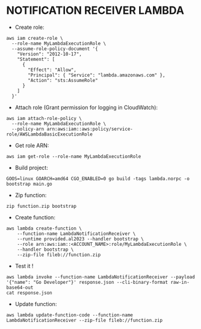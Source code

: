 # NOTIFICATION RECEIVER LAMBDA

- Create role:
```
aws iam create-role \
  --role-name MyLambdaExecutionRole \
  --assume-role-policy-document '{
    "Version": "2012-10-17",
    "Statement": [
      {
        "Effect": "Allow",
        "Principal": { "Service": "lambda.amazonaws.com" },
        "Action": "sts:AssumeRole"
      }
    ]
  }'
```

- Attach role (Grant permission for logging in CloudWatch):
```
aws iam attach-role-policy \
  --role-name MyLambdaExecutionRole \
  --policy-arn arn:aws:iam::aws:policy/service-role/AWSLambdaBasicExecutionRole
```

- Get role ARN:
```
aws iam get-role --role-name MyLambdaExecutionRole
```

- Build project:
```
GOOS=linux GOARCH=amd64 CGO_ENABLED=0 go build -tags lambda.norpc -o bootstrap main.go

```

- Zip function:
```
zip function.zip bootstrap
```

- Create function:
```
aws lambda create-function \
    --function-name LambdaNotificationReceiver \
    --runtime provided.al2023 --handler bootstrap \
    --role arn:aws:iam::<ACCOUNT_NAME>:role/MyLambdaExecutionRole \
    --handler bootstrap \
    --zip-file fileb://function.zip
```

- Test it !
```
aws lambda invoke --function-name LambdaNotificationReceiver --payload '{"name": "Go Developer"}' response.json --cli-binary-format raw-in-base64-out
cat response.json
```

- Update function:
```
aws lambda update-function-code --function-name LambdaNotificationReceiver --zip-file fileb://function.zip
```

